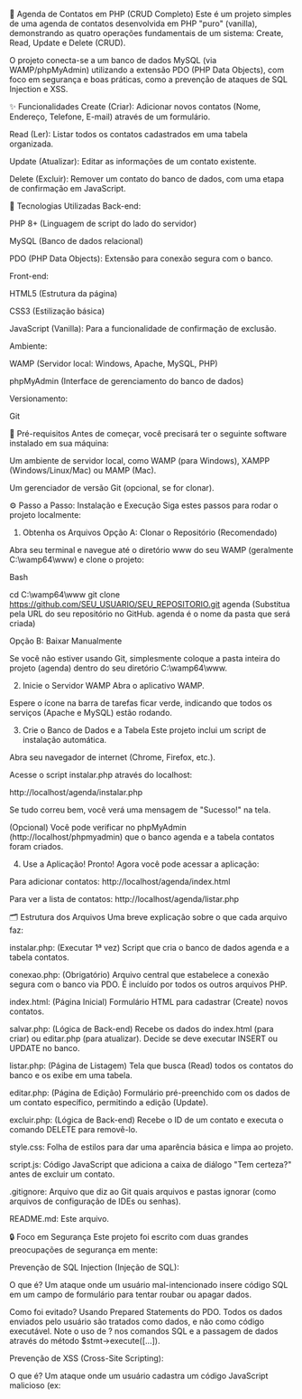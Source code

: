 📖 Agenda de Contatos em PHP (CRUD Completo)
Este é um projeto simples de uma agenda de contatos desenvolvida em PHP "puro" (vanilla), demonstrando as quatro operações fundamentais de um sistema: Create, Read, Update e Delete (CRUD).

O projeto conecta-se a um banco de dados MySQL (via WAMP/phpMyAdmin) utilizando a extensão PDO (PHP Data Objects), com foco em segurança e boas práticas, como a prevenção de ataques de SQL Injection e XSS.

✨ Funcionalidades
Create (Criar): Adicionar novos contatos (Nome, Endereço, Telefone, E-mail) através de um formulário.

Read (Ler): Listar todos os contatos cadastrados em uma tabela organizada.

Update (Atualizar): Editar as informações de um contato existente.

Delete (Excluir): Remover um contato do banco de dados, com uma etapa de confirmação em JavaScript.

🚀 Tecnologias Utilizadas
Back-end:

PHP 8+ (Linguagem de script do lado do servidor)

MySQL (Banco de dados relacional)

PDO (PHP Data Objects): Extensão para conexão segura com o banco.

Front-end:

HTML5 (Estrutura da página)

CSS3 (Estilização básica)

JavaScript (Vanilla): Para a funcionalidade de confirmação de exclusão.

Ambiente:

WAMP (Servidor local: Windows, Apache, MySQL, PHP)

phpMyAdmin (Interface de gerenciamento do banco de dados)

Versionamento:

Git

🔧 Pré-requisitos
Antes de começar, você precisará ter o seguinte software instalado em sua máquina:

Um ambiente de servidor local, como WAMP (para Windows), XAMPP (Windows/Linux/Mac) ou MAMP (Mac).

Um gerenciador de versão Git (opcional, se for clonar).

⚙️ Passo a Passo: Instalação e Execução
Siga estes passos para rodar o projeto localmente:

1. Obtenha os Arquivos
Opção A: Clonar o Repositório (Recomendado)

Abra seu terminal e navegue até o diretório www do seu WAMP (geralmente C:\wamp64\www) e clone o projeto:

Bash

cd C:\wamp64\www
git clone https://github.com/SEU_USUARIO/SEU_REPOSITORIO.git agenda
(Substitua pela URL do seu repositório no GitHub. agenda é o nome da pasta que será criada)

Opção B: Baixar Manualmente

Se você não estiver usando Git, simplesmente coloque a pasta inteira do projeto (agenda) dentro do seu diretório C:\wamp64\www.

2. Inicie o Servidor WAMP
Abra o aplicativo WAMP.

Espere o ícone na barra de tarefas ficar verde, indicando que todos os serviços (Apache e MySQL) estão rodando.

3. Crie o Banco de Dados e a Tabela
Este projeto inclui um script de instalação automática.

Abra seu navegador de internet (Chrome, Firefox, etc.).

Acesse o script instalar.php através do localhost:

http://localhost/agenda/instalar.php

Se tudo correu bem, você verá uma mensagem de "Sucesso!" na tela.

(Opcional) Você pode verificar no phpMyAdmin (http://localhost/phpmyadmin) que o banco agenda e a tabela contatos foram criados.

4. Use a Aplicação!
Pronto! Agora você pode acessar a aplicação:

Para adicionar contatos: http://localhost/agenda/index.html

Para ver a lista de contatos: http://localhost/agenda/listar.php

🗂️ Estrutura dos Arquivos
Uma breve explicação sobre o que cada arquivo faz:

instalar.php: (Executar 1ª vez) Script que cria o banco de dados agenda e a tabela contatos.

conexao.php: (Obrigatório) Arquivo central que estabelece a conexão segura com o banco via PDO. É incluído por todos os outros arquivos PHP.

index.html: (Página Inicial) Formulário HTML para cadastrar (Create) novos contatos.

salvar.php: (Lógica de Back-end) Recebe os dados do index.html (para criar) ou editar.php (para atualizar). Decide se deve executar INSERT ou UPDATE no banco.

listar.php: (Página de Listagem) Tela que busca (Read) todos os contatos do banco e os exibe em uma tabela.

editar.php: (Página de Edição) Formulário pré-preenchido com os dados de um contato específico, permitindo a edição (Update).

excluir.php: (Lógica de Back-end) Recebe o ID de um contato e executa o comando DELETE para removê-lo.

style.css: Folha de estilos para dar uma aparência básica e limpa ao projeto.

script.js: Código JavaScript que adiciona a caixa de diálogo "Tem certeza?" antes de excluir um contato.

.gitignore: Arquivo que diz ao Git quais arquivos e pastas ignorar (como arquivos de configuração de IDEs ou senhas).

README.md: Este arquivo.

🔒 Foco em Segurança
Este projeto foi escrito com duas grandes preocupações de segurança em mente:

Prevenção de SQL Injection (Injeção de SQL):

O que é? Um ataque onde um usuário mal-intencionado insere código SQL em um campo de formulário para tentar roubar ou apagar dados.

Como foi evitado? Usando Prepared Statements do PDO. Todos os dados enviados pelo usuário são tratados como dados, e não como código executável. Note o uso de ? nos comandos SQL e a passagem de dados através do método $stmt->execute([...]).

Prevenção de XSS (Cross-Site Scripting):

O que é? Um ataque onde um usuário cadastra um código JavaScript malicioso (ex: <script>...) no lugar de um nome.

Como foi evitado? Usando a função htmlspecialchars() do PHP sempre antes de exibir no HTML qualquer dado vindo do banco. Isso converte caracteres especiais (como < e >) em suas entidades HTML (&lt; e &gt;), tornando o script inofensivo.
